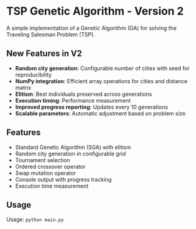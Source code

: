 # TSP Genetic Algorithm - Version 2

A simple implementation of a Genetic Algorithm (GA) for solving the Traveling Salesman Problem (TSP).

## New Features in V2
- **Random city generation**: Configurable number of cities with seed for reproducibility
- **NumPy integration**: Efficient array operations for cities and distance matrix
- **Elitism**: Best individuals preserved across generations
- **Execution timing**: Performance measurement
- **Improved progress reporting**: Updates every 10 generations
- **Scalable parameters**: Automatic adjustment based on problem size

## Features
- Standard Genetic Algorithm (SGA) with elitism
- Random city generation in configurable grid
- Tournament selection
- Ordered crossover operator
- Swap mutation operator
- Console output with progress tracking
- Execution time measurement

## Usage
Usage: `python main.py`

